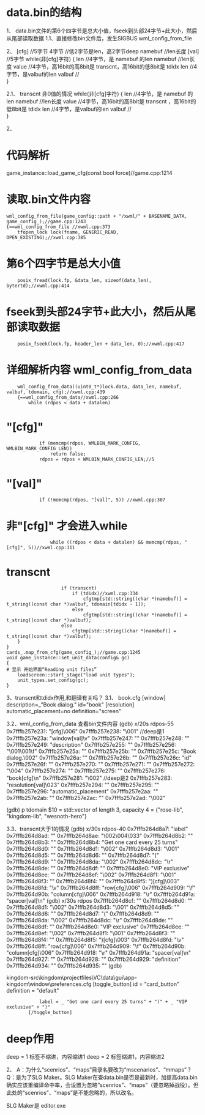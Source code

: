 # data.bin的结构
1、 data.bin文件的第6个四字节是总大小值，fseek到头部24字节+此大小，然后从尾部读取数据
1.1、直接修改bin文件后，发生SIGBUS
wml_config_from_file
    

2、
[cfg]   //5字节
4字节    //低2字节是len，高2字节deep
namebuf  //len长度
[val]    //5字节
while(非[cfg]字符)
{
    len     //4字节，是 namebuf 的len
    namebuf //len长度
    value   //4字节，高16bit的高8bit是 transcnt，高16bit的低8bit是 tdidx
    len     //4字节，是valbuf的len
    valbuf  //				 
}

2.1、 transcnt 非0值的情况
while(非[cfg]字符)
{
    len     //4字节，是 namebuf 的len
    namebuf //len长度
    value   //4字节，高16bit的高8bit是 transcnt ，高16bit的低8bit是 tdidx
    len     //4字节，是valbuf的len
    valbuf  //				 
}

2、
# 代码解析
game_instance::load_game_cfg(const bool force)//game.cpp:1214
# 读取.bin文件内容
    wml_config_from_file(game_config::path + "/xwml/" + BASENAME_DATA, game_config_);//game.cpp:1243
    {==wml_config_from_file //xwml.cpp:373
        tfopen_lock lock(fname, GENERIC_READ, OPEN_EXISTING);//xwml.cpp:385
# 第6个四字节是总大小值
        posix_fread(lock.fp, &data_len, sizeof(data_len), bytertd);//xwml.cpp:414
# fseek到头部24字节+此大小，然后从尾部读取数据
        posix_fseek(lock.fp, header_len + data_len, 0);//xwml.cpp:417
# 详细解析内容 wml_config_from_data
        wml_config_from_data((uint8_t*)lock.data, data_len, namebuf, valbuf, tdomain, cfg);//xwml.cpp:439
        {==wml_config_from_data//xwml.cpp:266
            while (rdpos < data + datalen)
# "[cfg]"
                if (memcmp(rdpos, WMLBIN_MARK_CONFIG, WMLBIN_MARK_CONFIG_LEN))
			        return false;
                rdpos = rdpos + WMLBIN_MARK_CONFIG_LEN;//5
# "[val]"
                if (!memcmp(rdpos, "[val]", 5)) //xwml.cpp:307
# 非"[cfg]" 才会进入while
                    while ((rdpos < data + datalen) && memcmp(rdpos, "[cfg]", 5))//xwml.cpp:311
# transcnt
                        if (transcnt)
                            if (tdidx)//xwml.cpp:334
                                cfgtmp[std::string((char *)namebuf)] = t_string((const char *)valbuf, tdomain[tdidx - 1]);
                            else
                                cfgtmp[std::string((char *)namebuf)] = t_string((const char *)valbuf);
                        else
                            cfgtmp[std::string((char *)namebuf)] = t_string((const char *)valbuf);
        }
    }
    cards_.map_from_cfg(game_config_);//game.cpp:1245
    void game_instance::set_unit_data(config& gc)
    {
    # 显示 开始界面“Reading unit files”
        loadscreen::start_stage("load unit types");
        unit_types.set_config(gc);
    }


3、transcnt和tdidx作用,和翻译有关吗？
3.1、
book.cfg
[window]
	description=_"Book dialog."
	id="book"
	[resolution]
        automatic_placement=no
		definition="screen"

3.2、wml_config_from_data 查看bin文件内容
(gdb) x/20s rdpos-55
0x7fffb257e231:	"[cfg]\006"
0x7fffb257e238:	"\001"   //deep是1
0x7fffb257e23a:	"window[val]\v"
0x7fffb257e247:	""
0x7fffb257e248:	""
0x7fffb257e249:	"description"
0x7fffb257e255:	""
0x7fffb257e256:	"\001\001\f"
0x7fffb257e25a:	""
0x7fffb257e25b:	""
0x7fffb257e25c:	"Book dialog.\002"
0x7fffb257e26a:	""
0x7fffb257e26b:	""
0x7fffb257e26c:	"id"
0x7fffb257e26f:	""
0x7fffb257e270:	""
0x7fffb257e271:	""
0x7fffb257e272:	"\004"
0x7fffb257e274:	""
0x7fffb257e275:	""
0x7fffb257e276:	"book[cfg]\n"
0x7fffb257e281:	"\002" //deep是2
0x7fffb257e283:	"resolution[val]\023"
0x7fffb257e294:	""
0x7fffb257e295:	""
0x7fffb257e296:	"automatic_placement"
0x7fffb257e2aa:	""
0x7fffb257e2ab:	""
0x7fffb257e2ac:	""
0x7fffb257e2ad:	"\002"

(gdb) p tdomain
$10 = std::vector of length 3, capacity 4 = {"rose-lib", "kingdom-lib", "wesnoth-hero"}

3.3、transcnt大于1的情况
(gdb) x/30s rdpos-40
0x7fffb264d8a7:	"label"
0x7fffb264d8ad:	""
0x7fffb264d8ae:	"\002\004\033"
0x7fffb264d8b2:	""
0x7fffb264d8b3:	""
0x7fffb264d8b4:	"Get one card every 25 turns"
0x7fffb264d8d0:	""
0x7fffb264d8d1:	"\002"
0x7fffb264d8d3:	"\001"
0x7fffb264d8d5:	""
0x7fffb264d8d6:	""
0x7fffb264d8d7:	"("
0x7fffb264d8d9:	""
0x7fffb264d8da:	"\002"
0x7fffb264d8dc:	"\r"
0x7fffb264d8de:	""
0x7fffb264d8df:	""
0x7fffb264d8e0:	"VIP exclusive"
0x7fffb264d8ee:	""
0x7fffb264d8ef:	"\002"
0x7fffb264d8f1:	"\001"
0x7fffb264d8f3:	""
0x7fffb264d8f4:	""
0x7fffb264d8f5:	")[cfg]\003"
0x7fffb264d8fd:	"\v"
0x7fffb264d8ff:	"row[cfg]\006"
0x7fffb264d909:	"\f"
0x7fffb264d90b:	"column[cfg]\006"
0x7fffb264d918:	"\r"
0x7fffb264d91a:	"spacer[val]\n"
(gdb) x/30s rdpos
0x7fffb264d8cf:	""
0x7fffb264d8d0:	""
0x7fffb264d8d1:	"\002"
0x7fffb264d8d3:	"\001"
0x7fffb264d8d5:	""
0x7fffb264d8d6:	""
0x7fffb264d8d7:	"("
0x7fffb264d8d9:	""
0x7fffb264d8da:	"\002"
0x7fffb264d8dc:	"\r"
0x7fffb264d8de:	""
0x7fffb264d8df:	""
0x7fffb264d8e0:	"VIP exclusive"
0x7fffb264d8ee:	""
0x7fffb264d8ef:	"\002"
0x7fffb264d8f1:	"\001"
0x7fffb264d8f3:	""
0x7fffb264d8f4:	""
0x7fffb264d8f5:	")[cfg]\003"
0x7fffb264d8fd:	"\v"
0x7fffb264d8ff:	"row[cfg]\006"
0x7fffb264d909:	"\f"
0x7fffb264d90b:	"column[cfg]\006"
0x7fffb264d918:	"\r"
0x7fffb264d91a:	"spacer[val]\n"
0x7fffb264d927:	""
0x7fffb264d928:	""
0x7fffb264d929:	"definition"
0x7fffb264d934:	""
0x7fffb264d935:	""
(gdb) 



kingdom-src\kingdom\projectfiles\VC\data\gui\app-kingdom\window\preferences.cfg
            [toggle_button]
				id = "card_button"
				definition = "default"
				
				label = _ "Get one card every 25 turns" + "(" + _ "VIP exclusive" + ")"
			[/toggle_button]

# deep作用
deep = 1 标签不缩进，内容缩进1
deep = 2 标签缩进1，内容缩进2

2、
A：为什么“scenrios”、“maps”目录名要改为“mscenarios”、“mmaps”？
Q：是为了SLG Maker。SLG Maker在查data.bin是否是最新时，加提高data.bin确实应该重编译命中率，会设置为忽略“scenrios”、“maps”（要忽略掉战役）。但此处的“scenrios”、“maps”是不能忽略的，所以改名。

SLG Maker是 editor.exe 
